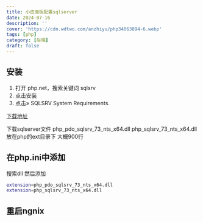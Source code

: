 ```yaml
---
title: 小皮面板配置sqlserver
date: 2024-07-16
description: ''
cover: 'https://cdn.wdtwo.com/anzhiyu/php34063894-6.webp'
tags: [php]
category: [后端]
draft: false 
---
```

## 安装
1. 打开 php.net，搜索关键词 sqlsrv
2. 点击安装
3. 点击» SQLSRV System Requirements.
   
[下载地址](https://learn.microsoft.com/en-us/sql/connect/php/system-requirements-for-the-php-sql-driver?view=sql-server-ver16&redirectedfrom=MSDN)

下载sqlserver文件 
php_pdo_sqlsrv_73_nts_x64.dll
php_sqlsrv_73_nts_x64.dll
放在php的ext目录下 大概900行

## 在php.ini中添加
搜索dll 然后添加
```bash
extension=php_pdo_sqlsrv_73_nts_x64.dll
extension=php_sqlsrv_73_nts_x64.dll
```
## 重启ngnix
